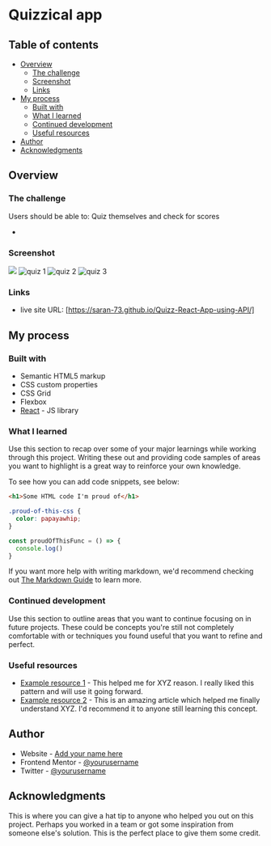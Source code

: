 # Quizzical app 

## Table of contents

- [Overview](#overview)
  - [The challenge](#the-challenge)
  - [Screenshot](#screenshot)
  - [Links](#links)
- [My process](#my-process)
  - [Built with](#built-with)
  - [What I learned](#what-i-learned)
  - [Continued development](#continued-development)
  - [Useful resources](#useful-resources)
- [Author](#author)
- [Acknowledgments](#acknowledgments)


## Overview

### The challenge

Users should be able to: Quiz themselves and check for scores

- 

### Screenshot

![](./screenshot.jpg)
![quiz 1](https://user-images.githubusercontent.com/94773376/161709321-fdf8fd5a-44e5-4e91-81ef-18526a94e943.PNG)
![quiz 2](https://user-images.githubusercontent.com/94773376/161709333-ae803065-109d-4d54-a2b8-e9c256991d25.PNG)
![quiz 3](https://user-images.githubusercontent.com/94773376/161709336-195b2f82-d8f6-4004-9211-6b59ab9953f0.PNG)



### Links

- live site URL: [https://saran-73.github.io/Quizz-React-App-using-API/]

## My process

### Built with

- Semantic HTML5 markup
- CSS custom properties
- CSS Grid
- Flexbox
- [React](https://reactjs.org/) - JS library

### What I learned

Use this section to recap over some of your major learnings while working through this project. Writing these out and providing code samples of areas you want to highlight is a great way to reinforce your own knowledge.

To see how you can add code snippets, see below:

```html
<h1>Some HTML code I'm proud of</h1>
```
```css
.proud-of-this-css {
  color: papayawhip;
}
```  
```js
const proudOfThisFunc = () => {
  console.log()
}
```

If you want more help with writing markdown, we'd recommend checking out [The Markdown Guide](https://www.markdownguide.org/) to learn more.


### Continued development

Use this section to outline areas that you want to continue focusing on in future projects. These could be concepts you're still not completely comfortable with or techniques you found useful that you want to refine and perfect.


### Useful resources

- [Example resource 1](https://www.example.com) - This helped me for XYZ reason. I really liked this pattern and will use it going forward.
- [Example resource 2](https://www.example.com) - This is an amazing article which helped me finally understand XYZ. I'd recommend it to anyone still learning this concept.


## Author

- Website - [Add your name here](https://www.your-site.com)
- Frontend Mentor - [@yourusername](https://www.frontendmentor.io/profile/yourusername)
- Twitter - [@yourusername](https://www.twitter.com/yourusername)



## Acknowledgments

This is where you can give a hat tip to anyone who helped you out on this project. Perhaps you worked in a team or got some inspiration from someone else's solution. This is the perfect place to give them some credit.


